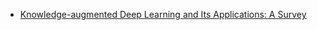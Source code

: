 - [Knowledge-augmented Deep Learning and Its Applications: A Survey](http://arxiv.org/abs/2212.00017)

